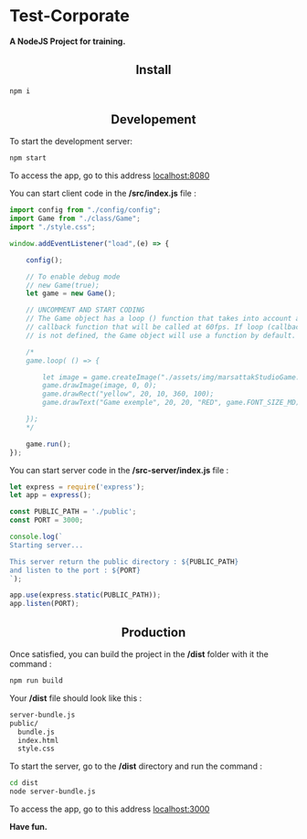 # Test-Corporate

**A NodeJS Project for training.**

<h2 align="center">Install</h2>

```bash
npm i
```
<h2 align="center">Developement</h2>

To start the development server:

```bash
npm start
```

To access the app, go to this address <a href="http://localhost:8080">localhost:8080</a>

You can start client code in the **/src/index.js** file :

```js
import config from "./config/config";
import Game from "./class/Game";
import "./style.css";

window.addEventListener("load",(e) => {

	config();

	// To enable debug mode
	// new Game(true);
	let game = new Game();

	// UNCOMMENT AND START CODING
	// The Game object has a loop () function that takes into account a 
	// callback function that will be called at 60fps. If loop (callback);
	// is not defined, the Game object will use a function by default. 

	/*
	game.loop( () => {

		let image = game.createImage("./assets/img/marsattakStudioGame.png");
		game.drawImage(image, 0, 0);
		game.drawRect("yellow", 20, 10, 360, 100);
		game.drawText("Game exemple", 20, 20, "RED", game.FONT_SIZE_MD);

	});
	*/

	game.run();
});

```

You can start server code in the **/src-server/index.js** file :

```js
let express = require('express');
let app = express();

const PUBLIC_PATH = './public';
const PORT = 3000;

console.log(`
Starting server...

This server return the public directory : ${PUBLIC_PATH}
and listen to the port : ${PORT}
`);

app.use(express.static(PUBLIC_PATH));
app.listen(PORT);
```

<h2 align="center">Production</h2>

Once satisfied, you can build the project in the **/dist** folder with it the command :

```bash
npm run build
```
Your **/dist** file should look like this :

```bash
server-bundle.js
public/
  bundle.js
  index.html
  style.css
```

To start the server, go to the **/dist** directory and run the command :

```bash
cd dist
node server-bundle.js
```

To access the app, go to this address <a href="http://localhost:3000">localhost:3000</a>

**Have fun.**
